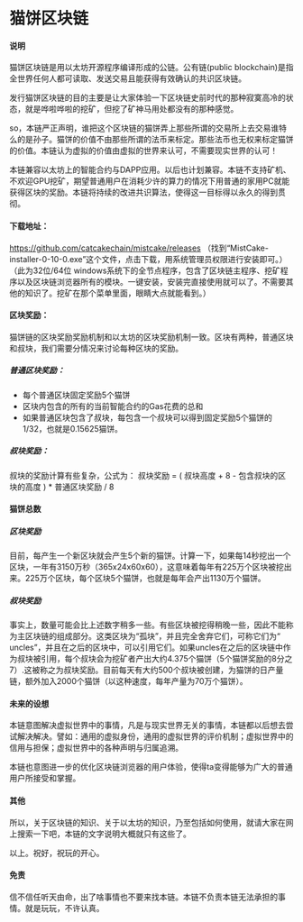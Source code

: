 
# 猫饼区块链

#### 说明
猫饼区块链是用以太坊开源程序编译形成的公链。公有链(public blockchain)是指全世界任何人都可读取、发送交易且能获得有效确认的共识区块链。

发行猫饼区块链的目的主要是让大家体验一下区块链史前时代的那种寂寞高冷的状态，就是哗啦哗啦的挖矿，但挖了矿神马用处都没有的那种感觉。

so，本链严正声明，谁把这个区块链的猫饼弄上那些所谓的交易所上去交易谁特么的是孙子。猫饼的价值不由那些所谓的法币来标定。那些法币也无权来标定猫饼的价值。本链认为虚拟的价值由虚拟的世界来认可，不需要现实世界的认可！

本链兼容以太坊上的智能合约与DAPP应用。以后也计划兼容。本链不支持矿机、不欢迎GPU挖矿，期望普通用户在消耗少许的算力的情况下用普通的家用PC就能获得区块的奖励。本链将持续的改进共识算法，使得这一目标得以永久的得到贯彻。


#### 下载地址：
https://github.com/catcakechain/mistcake/releases
（找到“MistCake-installer-0-10-0.exe”这个文件，点击下载，用系统管理员权限进行安装即可。）
（此为32位/64位 windows系统下的全节点程序，包含了区块链主程序、挖矿程序以及区块链浏览器所有的模块。一键安装，安装完直接使用就可以了。不需要其他的知识了。挖矿在那个菜单里面，眼睛大点就能看到。）

#### 区块奖励：
猫饼链的区块奖励奖励机制和以太坊的区块奖励机制一致。区块有两种，普通区块和叔块，我们需要分情况来讨论每种区块的奖励。
##### 普通区块奖励：
- 每个普通区块固定奖励5个猫饼
- 区块内包含的所有的当前智能合约的Gas花费的总和
- 如果普通区块包含了叔块，每包含一个叔块可以得到固定奖励5个猫饼的1/32，也就是0.15625猫饼。

##### 叔块奖励：
叔块的奖励计算有些复杂，公式为：
叔块奖励 = ( 叔块高度 + 8 - 包含叔块的区块的高度 ) * 普通区块奖励 / 8

#### 猫饼总数

##### 区块奖励
目前，每产生一个新区块就会产生5个新的猫饼。计算一下，如果每14秒挖出一个区块，一年有3150万秒（365x24x60x60），这意味着每年有225万个区块被挖出来。225万个区块，每个区块5个猫饼，也就是每年会产出1130万个猫饼。

##### 叔块奖励
事实上，数量可能会比上述数字稍多一些。有些区块被挖得稍晚一些，因此不能称为主区块链的组成部分。这类区块为“孤块”，并且完全舍弃它们，可称它们为“ uncles”，并且在之后的区块中，可以引用它们。如果uncles在之后的区块链中作为叔块被引用，每个叔块会为挖矿者产出大约4.375个猫饼（5个猫饼奖励的8分之7）.这被称之为叔块奖励。目前每天有大约500个叔块被创建，为猫饼的日产量链，额外加入2000个猫饼（以这种速度，每年产量为70万个猫饼）。

#### 未来的设想
本链意图解决虚拟世界中的事情，凡是与现实世界无关的事情，本链都以后想去尝试解决解决。譬如：通用的虚拟身份，通用的虚拟世界的评价机制；虚拟世界中的信用与担保；虚拟世界中的各种声明与归属追溯。

本链也意图进一步的优化区块链浏览器的用户体验，使得ta变得能够为广大的普通用户所接受和掌握。

#### 其他
所以，关于区块链的知识、关于以太坊的知识，乃至包括如何使用，就请大家在网上搜索一下吧，本链的文字说明大概就只有这些了。

以上。祝好，祝玩的开心。

#### 免责
信不信任听天由命，出了啥事情也不要来找本链。本链不负责本链无法承担的事情。就是玩玩，不许认真。
